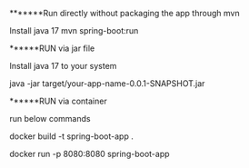 *******Run directly without packaging the app through mvn

Install java 17
mvn spring-boot:run







******RUN via jar file

Install java 17 to your system 

java -jar target/your-app-name-0.0.1-SNAPSHOT.jar





******RUN via container 

run below commands 

docker build -t spring-boot-app .

docker run -p 8080:8080 spring-boot-app
